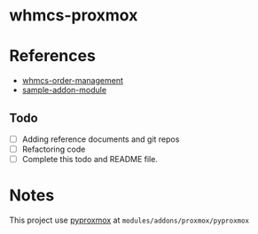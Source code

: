 # whmcs-proxmox

# References 

- [whmcs-order-management](https://github.com/dylanhansch/whmcs-order-management)
- [sample-addon-module](https://github.com/WHMCS/sample-addon-module)

## Todo
- [ ] Adding reference documents and git repos
- [ ] Refactoring code
- [ ] Complete this todo and README file.

# Notes
This project use [pyproxmox](https://github.com/baonq-me/pyproxmox) at <code>modules/addons/proxmox/pyproxmox</code>
